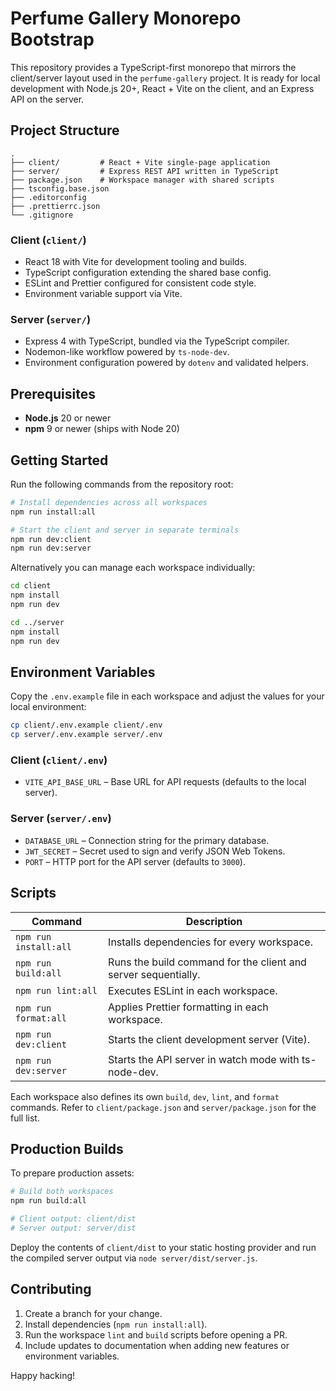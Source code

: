 # Perfume Gallery Monorepo Bootstrap

This repository provides a TypeScript-first monorepo that mirrors the client/server layout used in the `perfume-gallery` project. It is ready for local development with Node.js 20+, React + Vite on the client, and an Express API on the server.

## Project Structure

```
.
├── client/         # React + Vite single-page application
├── server/         # Express REST API written in TypeScript
├── package.json    # Workspace manager with shared scripts
├── tsconfig.base.json
├── .editorconfig
├── .prettierrc.json
└── .gitignore
```

### Client (`client/`)
- React 18 with Vite for development tooling and builds.
- TypeScript configuration extending the shared base config.
- ESLint and Prettier configured for consistent code style.
- Environment variable support via Vite.

### Server (`server/`)
- Express 4 with TypeScript, bundled via the TypeScript compiler.
- Nodemon-like workflow powered by `ts-node-dev`.
- Environment configuration powered by `dotenv` and validated helpers.

## Prerequisites

- **Node.js** 20 or newer
- **npm** 9 or newer (ships with Node 20)

## Getting Started

Run the following commands from the repository root:

```bash
# Install dependencies across all workspaces
npm run install:all

# Start the client and server in separate terminals
npm run dev:client
npm run dev:server
```

Alternatively you can manage each workspace individually:

```bash
cd client
npm install
npm run dev

cd ../server
npm install
npm run dev
```

## Environment Variables

Copy the `.env.example` file in each workspace and adjust the values for your local environment:

```bash
cp client/.env.example client/.env
cp server/.env.example server/.env
```

### Client (`client/.env`)
- `VITE_API_BASE_URL` – Base URL for API requests (defaults to the local server).

### Server (`server/.env`)
- `DATABASE_URL` – Connection string for the primary database.
- `JWT_SECRET` – Secret used to sign and verify JSON Web Tokens.
- `PORT` – HTTP port for the API server (defaults to `3000`).

## Scripts

| Command | Description |
| --- | --- |
| `npm run install:all` | Installs dependencies for every workspace. |
| `npm run build:all` | Runs the build command for the client and server sequentially. |
| `npm run lint:all` | Executes ESLint in each workspace. |
| `npm run format:all` | Applies Prettier formatting in each workspace. |
| `npm run dev:client` | Starts the client development server (Vite). |
| `npm run dev:server` | Starts the API server in watch mode with ts-node-dev. |

Each workspace also defines its own `build`, `dev`, `lint`, and `format` commands. Refer to `client/package.json` and `server/package.json` for the full list.

## Production Builds

To prepare production assets:

```bash
# Build both workspaces
npm run build:all

# Client output: client/dist
# Server output: server/dist
```

Deploy the contents of `client/dist` to your static hosting provider and run the compiled server output via `node server/dist/server.js`.

## Contributing

1. Create a branch for your change.
2. Install dependencies (`npm run install:all`).
3. Run the workspace `lint` and `build` scripts before opening a PR.
4. Include updates to documentation when adding new features or environment variables.

Happy hacking!
